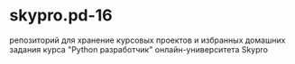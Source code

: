 # skypro.pd-16
репозиторий для хранение курсовых проектов и избранных домашних задания курса "Python разработчик" онлайн-университета Skypro
